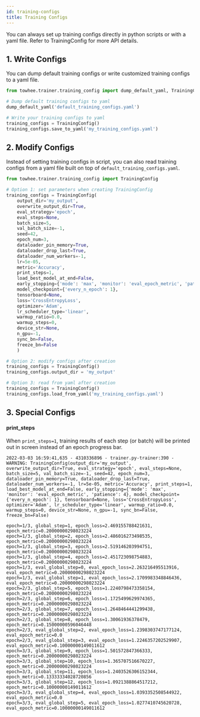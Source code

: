 ```yaml
---
id: training-configs
title: Training Configs
---
```


You can always set up training configs directly in python scripts or with a yaml file.
Refer to TrainingConfig for more API details.

## 1. Write Configs

You can dump default training configs or write customized training configs to a yaml file.
```python
from towhee.trainer.training_config import dump_default_yaml, TrainingConfig

# Dump default training configs to yaml
dump_default_yaml('default_training_configs.yaml')

# Write your training configs to yaml
training_configs = TrainingConfig()
training_configs.save_to_yaml('my_training_configs.yaml')
```

## 2. Modify Configs

Instead of setting training configs in script, you can also read training configs from a yaml file built on top of `default_training_configs.yaml`.
```python
from towhee.trainer.training_config import TrainingConfig

# Option 1: set parameters when creating TrainingConfig
training_configs = TrainingConfig(
    output_dir='my_output',
    overwrite_output_dir=True,
    eval_strategy='epoch',
    eval_steps=None,
    batch_size=5,
    val_batch_size=-1,
    seed=42,
    epoch_num=3,
    dataloader_pin_memory=True,
    dataloader_drop_last=True,
    dataloader_num_workers=-1,
    lr=5e-05,
    metric='Accuracy',
    print_steps=1,
    load_best_model_at_end=False,
    early_stopping={'mode': 'max', 'monitor': 'eval_epoch_metric', 'patience': 4},
    model_checkpoint={'every_n_epoch': 1},
    tensorboard=None,
    loss='CrossEntropyLoss',
    optimizer='Adam',
    lr_scheduler_type='linear',
    warmup_ratio=0.0,
    warmup_steps=0,
    device_str=None,
    n_gpu=-1,
    sync_bn=False,
    freeze_bn=False
    )

# Option 2: modify configs after creation
training_configs = TrainingConfig()
training_configs.output_dir = 'my_output'

# Option 3: read from yaml after creation
training_configs = TrainingConfig()
training_configs.load_from_yaml('my_training_configs.yaml')
```

## 3. Special Configs


#### print_steps
When `print_steps=1`, training results of each step (or batch) will be printed out in screen instead of an epoch progress bar.
    
    2022-03-03 16:59:41,635 - 4310336896 - trainer.py-trainer:390 - WARNING: TrainingConfig(output_dir='my_output', overwrite_output_dir=True, eval_strategy='epoch', eval_steps=None, batch_size=5, val_batch_size=-1, seed=42, epoch_num=3, dataloader_pin_memory=True, dataloader_drop_last=True, dataloader_num_workers=-1, lr=5e-05, metric='Accuracy', print_steps=1, load_best_model_at_end=False, early_stopping={'mode': 'max', 'monitor': 'eval_epoch_metric', 'patience': 4}, model_checkpoint={'every_n_epoch': 1}, tensorboard=None, loss='CrossEntropyLoss', optimizer='Adam', lr_scheduler_type='linear', warmup_ratio=0.0, warmup_steps=0, device_str=None, n_gpu=-1, sync_bn=False, freeze_bn=False)
    
    epoch=1/3, global_step=1, epoch_loss=2.469155788421631, epoch_metric=0.20000000298023224
    epoch=1/3, global_step=2, epoch_loss=2.486016273498535, epoch_metric=0.20000000298023224
    epoch=1/3, global_step=3, epoch_loss=2.519146203994751, epoch_metric=0.20000000298023224
    epoch=1/3, global_step=4, epoch_loss=2.451723098754883, epoch_metric=0.20000000298023224
    epoch=1/3, eval_global_step=0, eval_epoch_loss=2.263216495513916, eval_epoch_metric=0.20000000298023224
    epoch=1/3, eval_global_step=1, eval_epoch_loss=2.1709983348846436, eval_epoch_metric=0.20000000298023224
    epoch=2/3, global_step=5, epoch_loss=1.2240798473358154, epoch_metric=0.20000000298023224
    epoch=2/3, global_step=6, epoch_loss=1.1725499629974365, epoch_metric=0.20000000298023224
    epoch=2/3, global_step=7, epoch_loss=1.2648464441299438, epoch_metric=0.20000000298023224
    epoch=2/3, global_step=8, epoch_loss=1.30061936378479, epoch_metric=0.15000000596046448
    epoch=2/3, eval_global_step=2, eval_epoch_loss=1.2398303747177124, eval_epoch_metric=0.0
    epoch=2/3, eval_global_step=3, eval_epoch_loss=1.2246357202529907, eval_epoch_metric=0.10000000149011612
    epoch=3/3, global_step=9, epoch_loss=1.501572847366333, epoch_metric=0.20000000298023224
    epoch=3/3, global_step=10, epoch_loss=1.365707516670227, epoch_metric=0.20000000298023224
    epoch=3/3, global_step=11, epoch_loss=1.2403526306152344, epoch_metric=0.13333334028720856
    epoch=3/3, global_step=12, epoch_loss=1.0921388864517212, epoch_metric=0.10000000149011612
    epoch=3/3, eval_global_step=4, eval_epoch_loss=1.0393352508544922, eval_epoch_metric=0.0
    epoch=3/3, eval_global_step=5, eval_epoch_loss=1.0277410745620728, eval_epoch_metric=0.10000000149011612
